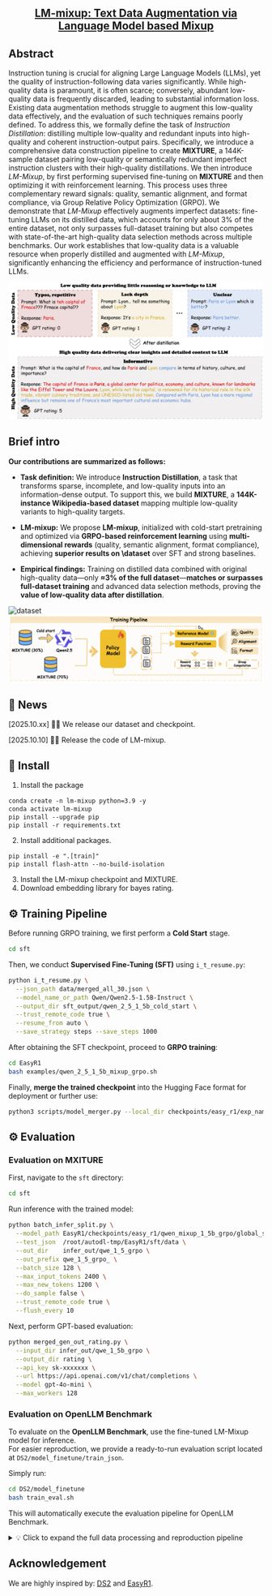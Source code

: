 <div align=center>
</div> 
<h2 align="center">
<a href="">LM-mixup: Text Data Augmentation via Language Model based Mixup
</a></h2>

## Abstract
Instruction tuning is crucial for aligning Large Language Models (LLMs), yet the quality of instruction-following data varies significantly. While high-quality data is paramount, it is often scarce; conversely, abundant low-quality data is frequently discarded, leading to substantial information loss. Existing data augmentation methods struggle to augment this low-quality data effectively, and the evaluation of such techniques remains poorly defined. To address this, we formally define the task of *Instruction Distillation*: distilling multiple low-quality and redundant inputs into high-quality and coherent instruction-output pairs. Specifically, we introduce a comprehensive data construction pipeline to create **MIXTURE**, a 144K-sample dataset pairing low-quality or semantically redundant imperfect instruction clusters with their high-quality distillations. We then introduce *LM-Mixup*, by first performing supervised fine-tuning on **MIXTURE** and then optimizing it with reinforcement learning. This process uses three complementary reward signals: quality, semantic alignment, and format compliance, via Group Relative Policy Optimization (GRPO). We demonstrate that *LM-Mixup* effectively augments imperfect datasets: fine-tuning LLMs on its distilled data, which accounts for only about 3% of the entire dataset, not only surpasses full-dataset training but also competes with state-of-the-art high-quality data selection methods across multiple benchmarks. Our work establishes that low-quality data is a valuable resource when properly distilled and augmented with *LM-Mixup*, significantly enhancing the efficiency and performance of instruction-tuned LLMs.

![overview](assets/low_vs_high_figure.png)

## Brief intro

**Our contributions are summarized as follows:**

- **Task definition:** We introduce **Instruction Distillation**, a task that transforms sparse, incomplete, and low-quality inputs into an information-dense output. To support this, we build **MIXTURE**, a **144K-instance Wikipedia-based dataset** mapping multiple low-quality variants to high-quality targets.  

- **LM-mixup:** We propose **LM-mixup**, initialized with cold-start pretraining and optimized via **GRPO-based reinforcement learning** using **multi-dimensional rewards** (quality, semantic alignment, format compliance), achieving **superior results on \dataset** over SFT and strong baselines.  

- **Empirical findings:** Training on distilled data combined with original high-quality data—only **≈3% of the full dataset**—**matches or surpasses full-dataset training** and advanced data selection methods, proving the **value of low-quality data after distillation**.  

![dataset](assets/dataset_pipeline_v4.png)
![train](assets/training_pipeline.png)

## 🎉 News
[2025.10.xx] 📢📢 We release our dataset and checkpoint.

[2025.10.10] 🚀🚀 Release the code of LM-mixup.

## 🤖 Install 
1. Install the package
```
conda create -n lm-mixup python=3.9 -y
conda activate lm-mixup
pip install --upgrade pip
pip install -r requirements.txt
```
2. Install additional packages.
```
pip install -e ".[train]"
pip install flash-attn --no-build-isolation
```
3. Install the LM-mixup checkpoint and MIXTURE.
4. Download embedding library for bayes rating.
## ⚙️ Training Pipeline

Before running GRPO training, we first perform a **Cold Start** stage.

```bash
cd sft
```

Then, we conduct **Supervised Fine-Tuning (SFT)** using `i_t_resume.py`:

```bash
python i_t_resume.py \
  --json_path data/merged_all_30.json \
  --model_name_or_path Qwen/Qwen2.5-1.5B-Instruct \
  --output_dir sft_output/qwen_2_5_1_5b_cold_start \
  --trust_remote_code true \
  --resume_from auto \
  --save_strategy steps --save_steps 1000
```

After obtaining the SFT checkpoint, proceed to **GRPO training**:

```bash
cd EasyR1
bash examples/qwen_2_5_1_5b_mixup_grpo.sh
```

Finally, **merge the trained checkpoint** into the Hugging Face format for deployment or further use:

```bash
python3 scripts/model_merger.py --local_dir checkpoints/easy_r1/exp_name/global_step_1/actor
```

## ⚙️ Evaluation

### Evaluation on MXITURE

First, navigate to the `sft` directory:
```bash
cd sft
```

Run inference with the trained model:
```bash
python batch_infer_split.py \
  --model_path EasyR1/checkpoints/easy_r1/qwen_mixup_1_5b_grpo/global_step_575/actor/huggingface \
  --test_json  /root/autodl-tmp/EasyR1/sft/data \
  --out_dir    infer_out/qwe_1_5_grpo \
  --out_prefix qwe_1_5_grpo_ \
  --batch_size 128 \
  --max_input_tokens 2400 \
  --max_new_tokens 1200 \
  --do_sample false \
  --trust_remote_code true \
  --flush_every 10
```

Next, perform GPT-based evaluation:
```bash
python merged_gen_out_rating.py \
  --input_dir infer_out/qwe_1_5b_grpo \
  --output_dir rating \
  --api_key sk-xxxxxxx \
  --url https://api.openai.com/v1/chat/completions \
  --model gpt-4o-mini \
  --max_workers 128
```

### Evaluation on OpenLLM Benchmark

To evaluate on the **OpenLLM Benchmark**, use the fine-tuned LM-Mixup model for inference.  
For easier reproduction, we provide a ready-to-run evaluation script located at `DS2/model_finetune/train_json`.

Simply run:
```bash
cd DS2/model_finetune
bash train_eval.sh
```

This will automatically execute the evaluation pipeline for OpenLLM Benchmark.


<details>
<summary>💡 Click to expand the full data processing and reproduction pipeline</summary>

---

### **Complete Reproduction Pipeline**

#### **1. Data Preparation**
Navigate to the data processing directory:
```bash
cd data_process
```
Download the full [**data pool**](https://huggingface.co/datasets/jlpang888/tulu_300k) and perform GPT-based quality scoring:
```bash
python gpt_rating.py
```
Alternatively, you can use our pre-rated dataset provided in `data_process/data`.  
Samples with GPT scores (1–5 scale) **≥ 4** are labeled as *high-quality*, while those **< 4** are *low-quality*.  The data is further divided into multiple subsets based on their source.

---

#### **2. Clustering Low-Quality Data**
Perform clustering on low-quality subsets.  You can control cluster sizes via the parameters `min_size`, `max_size`, `mean_cap`, and `std_cap`.  

Below is an example for the **dolly_15k** dataset:
```bash
python cluster.py \
  --input data/low_by_dataset/dolly_low.jsonl \
  --output_jsonl tmp_merged/dolly_low.jsonl \
  --model_path BAAI/bge-m3 \
  --device cuda --batch_size 128 \
  --min_size 2 --max_size 5 --mean_cap 3 --std_cap 1 
```

---

#### **3. Converting Clusters to Inference Format**
```bash
python cluter2input.py \
  --input tmp_merged/dolly_low.jsonl \
  --output infer_in/dolly_low.jsonl \
  --sep "\n\n"
```

---

#### **4. Model Inference**
Run inference using the LM-Mixup model:
```bash
python inference.py \
    --model_path EasyR1/checkpoints/easy_r1/qwen_mixup_1_5b_grpo/global_step_575/actor/huggingface \
    --test_json  infer_in/dolly_low.jsonl \
    --out_jsonl   infer_out/dolly.jsonl \
    --batch_size 128 \
    --max_input_tokens 2400 \
    --max_new_tokens 2400 \
    --do_sample false \
    --trust_remote_code true
```

---

#### **5. GPT Rating for Generated Outputs**
```bash
python gpt_rating.py \
    --input_jsonl infer_out/dolly.jsonl \
    --output_dir infer_out/rating
```

---

#### **6. Filtering High-Quality Samples**
```bash
python filter_high.py \
    --input infer_out/rating/scored_dolly.jsonl \
    --output infer_out/dolly_highqual.jsonl \
```

---

#### **7. Long-Tail Scoring**
Compute long-tail diversity scores for the data pool:
```bash
python long_tail_filtering.py \
  --input infer_out/inference_highqual.jsonl \
  --output final_json/inference_highqual_longtail.jsonl \
  --model BAAI/bge-m3 \
  --batch_size 32 \
  --knn_k 15

python long_tail_filtering.py \
  --input data/scored_high.jsonl \
  --output final_json/ori_highqual_longtail.jsonl \
  --model BAAI/bge-m3 \
  --batch_size 32 \
  --knn_k 15
```

---

#### **8. Merging Original and Mixup High-Quality Data**
Finally, merge the original and mixup high-quality datasets in the desired ratio:
```bash
python merge_mixup_with_original.py \
  --original final_json/ori_highqual_longtail.jsonl \
  --mixup final_json/inference_highqual_longtail.jsonl \
  --out final_json/mixup5_ori5_1_5b_10k.jsonl \
  --top-n 5000 \
  --seed 42
```

---

</details>

## Acknowledgement
We are highly inspired by: [DS2](https://github.com/UCSC-REAL/DS2) and [EasyR1](https://github.com/hiyouga/EasyR1/tree/main).


